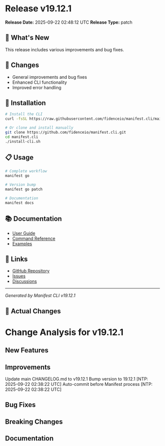 # Release v19.12.1

**Release Date:** 2025-09-22 02:48:12 UTC
**Release Type:** patch

## 🎯 What's New

This release includes various improvements and bug fixes.

## 🔧 Changes

- General improvements and bug fixes
- Enhanced CLI functionality
- Improved error handling

## 🚀 Installation

```bash
# Install the CLI
curl -fsSL https://raw.githubusercontent.com/fidenceio/manifest.cli/main/install-cli.sh | bash

# Or clone and install manually
git clone https://github.com/fidenceio/manifest.cli.git
cd manifest.cli
./install-cli.sh
```

## 📋 Usage

```bash
# Complete workflow
manifest go

# Version bump
manifest go patch

# Documentation
manifest docs
```

## 📚 Documentation

- [User Guide](docs/USER_GUIDE.md)
- [Command Reference](docs/COMMAND_REFERENCE.md)
- [Examples](docs/EXAMPLES.md)

## 🔗 Links

- [GitHub Repository](https://github.com/fidenceio/fidenceio.manifest.cli)
- [Issues](https://github.com/fidenceio/fidenceio.manifest.cli/issues)
- [Discussions](https://github.com/fidenceio/fidenceio.manifest.cli/discussions)

---
*Generated by Manifest CLI v19.12.1*

## 🔧 Actual Changes

# Change Analysis for v19.12.1

## New Features


## Improvements
Update main CHANGELOG.md to v19.12.1
Bump version to 19.12.1 [NTP: 2025-09-22 02:38:22 UTC]
Auto-commit before Manifest process [NTP: 2025-09-22 02:38:22 UTC]

## Bug Fixes


## Breaking Changes


## Documentation

